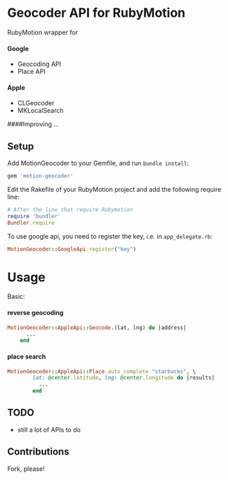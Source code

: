 Geocoder API for RubyMotion
====================

RubyMotion wrapper for 
#### Google 
  * Geocoding API
  * Place API

#### Apple 
  * CLGeocoder
  * MKLocalSearch
  
####Improving ...

## Setup

Add MotionGeocoder to your Gemfile, and run `bundle install`:
```ruby
gem 'motion-geocoder'
```

Edit the Rakefile of your RubyMotion project and add the following require line:
```ruby
# After the line that require Rubymotion
require 'bundler'
Bundler.require
```

To use google api, you need to register the key, i.e. in `app_delegate.rb`:
```ruby
MotionGeocoder::GoogleApi.register("key")
```

Usage
==========

Basic:

#### reverse geocoding
```ruby
MotionGeocoder::AppleApi::Geocode.(lat, lng) do |address|
      ...
    end
```

#### place search
```ruby
MotionGeocoder::AppleApi::Place.auto_complete "starbucks", \
        lat: @center.latitude, lng: @center.longitude do |results|
          ...
        end
```


## TODO
- still a lot of APIs to do

## Contributions

Fork, please!
